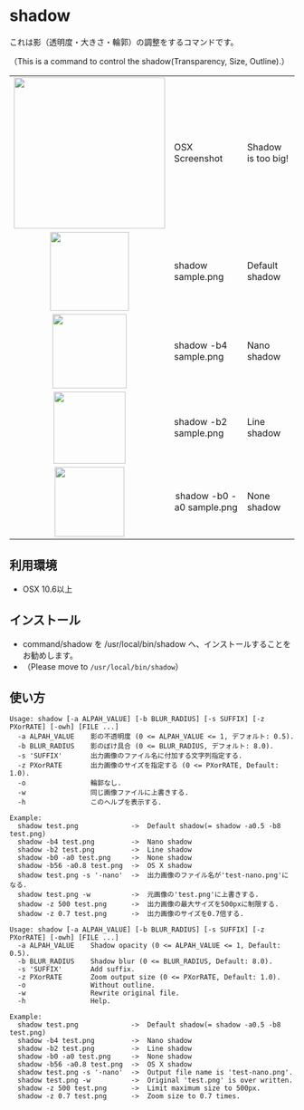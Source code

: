 shadow
======


これは影（透明度・大きさ・輪郭）の調整をするコマンドです。

（This is a command to control the shadow(Transparency, Size, Outline).）


<table>
<tr>
<td><img src="https://dl.dropbox.com/u/2281410/images/sample.png" width=267 /></td>
<td>OSX Screenshot</td>
<td>Shadow is too big!</td>
</tr>

<tr>
<td align="center"><img src="https://dl.dropbox.com/u/2281410/images/sample-shadow.png" width=139 /></td>
<td>shadow sample.png</td>
<td>Default shadow</td>
</tr>

<tr>
<td align="center"><img src="https://dl.dropbox.com/u/2281410/images/sample-shadow-b4.png" width=131 /></td>
<td>shadow -b4 sample.png</td>
<td>Nano shadow</td>
</tr>

<tr>
<td align="center"><img src="https://dl.dropbox.com/u/2281410/images/sample-shadow-b2.png" width=127 /></td>
<td>shadow -b2 sample.png</td>
<td>Line shadow</td>
</tr>

<tr>
<td align="center"><img src="https://dl.dropbox.com/u/2281410/images/sample-shadow-b0-a0.png" width=123 />
<td align="center">shadow -b0 -a0 sample.png</td>
<td>None shadow</td>
</tr>
</table>


利用環境
-------

* OSX 10.6以上


インストール
----------

* command/shadow を /usr/local/bin/shadow へ、インストールすることをお勧めします。
* （Please move to `/usr/local/bin/shadow`）


使い方
-----
````
Usage: shadow [-a ALPAH_VALUE] [-b BLUR_RADIUS] [-s SUFFIX] [-z PXorRATE] [-owh] [FILE ...]
  -a ALPAH_VALUE    影の不透明度 (0 <= ALPAH_VALUE <= 1, デフォルト: 0.5).
  -b BLUR_RADIUS    影のぼけ具合 (0 <= BLUR_RADIUS, デフォルト: 8.0).
  -s 'SUFFIX'       出力画像のファイル名に付加する文字列指定する.
  -z PXorRATE       出力画像のサイズを指定する (0 <= PXorRATE, Default: 1.0).
  -o                輪郭なし.
  -w                同じ画像ファイルに上書きする.
  -h                このヘルプを表示する.

Example:
  shadow test.png             ->  Default shadow(= shadow -a0.5 -b8 test.png)
  shadow -b4 test.png         ->  Nano shadow
  shadow -b2 test.png         ->  Line shadow
  shadow -b0 -a0 test.png     ->  None shadow
  shadow -b56 -a0.8 test.png  ->  OS X shadow
  shadow test.png -s '-nano'  ->  出力画像のファイル名が'test-nano.png'になる.
  shadow test.png -w          ->  元画像の'test.png'に上書きする.
  shadow -z 500 test.png      ->  出力画像の最大サイズを500pxに制限する.
  shadow -z 0.7 test.png      ->  出力画像のサイズを0.7倍する.
````

````
Usage: shadow [-a ALPAH_VALUE] [-b BLUR_RADIUS] [-s SUFFIX] [-z PXorRATE] [-owh] [FILE ...]
  -a ALPAH_VALUE    Shadow opacity (0 <= ALPAH_VALUE <= 1, Default: 0.5).
  -b BLUR_RADIUS    Shadow blur (0 <= BLUR_RADIUS, Default: 8.0).
  -s 'SUFFIX'       Add suffix.
  -z PXorRATE       Zoom output size (0 <= PXorRATE, Default: 1.0).
  -o                Without outline.
  -w                Rewrite original file.
  -h                Help.

Example:
  shadow test.png             ->  Default shadow(= shadow -a0.5 -b8 test.png)
  shadow -b4 test.png         ->  Nano shadow
  shadow -b2 test.png         ->  Line shadow
  shadow -b0 -a0 test.png     ->  None shadow
  shadow -b56 -a0.8 test.png  ->  OS X shadow
  shadow test.png -s '-nano'  ->  Output file name is 'test-nano.png'.
  shadow test.png -w          ->  Original 'test.png' is over written.
  shadow -z 500 test.png      ->  Limit maximum size to 500px.
  shadow -z 0.7 test.png      ->  Zoom size to 0.7 times.
````
